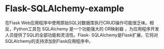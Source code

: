 # Flask-SQLAlchemy-example
在Flask Web应用程序中使用原始SQL对数据库执行CRUD操作可能很乏味。相反，Python工具包 SQLAlchemy 是一个功能强大的 OR映射器 ，为应用程序开发人员提供了SQL的全部功能和灵活性。Flask- SQLAlchemy是Flask扩展，它将对SQLAlchemy的支持添加到Flask应用程序中。
